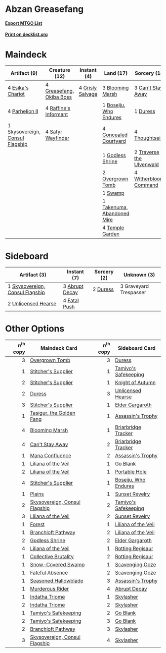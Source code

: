 # Abzan Greasefang

#### [Export MTGO List](../collection/Abzan%20Greasefang/Abzan%20Greasefang.txt)
#### [Print on decklist.org](http://decklist.org/?deckmain=3%09Blooming%20Marsh%0A1%09Boseiju,%20Who%20Endures%0A3%09Can't%20Stay%20Away%0A4%09Concealed%20Courtyard%0A4%09Darkbore%20Pathway%0A1%09Duress%0A4%09Esika's%20Chariot%0A1%09Godless%20Shrine%0A4%09Greasefang,%20Okiba%20Boss%0A4%09Grisly%20Salvage%0A2%09Overgrown%20Tomb%0A4%09Parhelion%20II%0A4%09Raffine's%20Informant%0A4%09Satyr%20Wayfinder%0A1%09Skysovereign,%20Consul%20Flagship%0A1%09Swamp%0A1%09Takenuma,%20Abandoned%20Mire%0A4%09Temple%20Garden%0A4%09Thoughtseize%0A2%09Traverse%20the%20Ulvenwald%0A4%09Witherbloom%20Command&deckside=3%09Abrupt%20Decay%0A2%09Duress%0A4%09Fatal%20Push%0A3%09Graveyard%20Trespasser%0A1%09Skysovereign,%20Consul%20Flagship%0A2%09Unlicensed%20Hearse)
# Maindeck

|                                               Artifact (9)                                               |                                           Creature (12)                                           |                                        Instant (4)                                        |                                              Land (17)                                              |                                           Sorcery (14)                                            |   Unknown (4)    |
|----------------------------------------------------------------------------------------------------------|---------------------------------------------------------------------------------------------------|-------------------------------------------------------------------------------------------|-----------------------------------------------------------------------------------------------------|---------------------------------------------------------------------------------------------------|------------------|
|4 [Esika's Chariot](http://gatherer.wizards.com/Pages/Card/Details.aspx?multiverseid=503783)              |4 [Greasefang, Okiba Boss](http://gatherer.wizards.com/Pages/Card/Details.aspx?multiverseid=548531)|4 [Grisly Salvage](http://gatherer.wizards.com/Pages/Card/Details.aspx?multiverseid=405253)|3 [Blooming Marsh](http://gatherer.wizards.com/Pages/Card/Details.aspx?multiverseid=417816)          |3 [Can't Stay Away](http://gatherer.wizards.com/Pages/Card/Details.aspx?multiverseid=535005)       |4 Darkbore Pathway|
|4 [Parhelion II](http://gatherer.wizards.com/Pages/Card/Details.aspx?multiverseid=460951)                 |4 [Raffine's Informant](http://gatherer.wizards.com/Pages/Card/Details.aspx?multiverseid=555227)   |                                                                                           |1 [Boseiju, Who Endures](http://gatherer.wizards.com/Pages/Card/Details.aspx?multiverseid=548579)    |1 [Duress](http://gatherer.wizards.com/Pages/Card/Details.aspx?multiverseid=14557)                 |                  |
|1 [Skysovereign, Consul Flagship](http://gatherer.wizards.com/Pages/Card/Details.aspx?multiverseid=417807)|4 [Satyr Wayfinder](http://gatherer.wizards.com/Pages/Card/Details.aspx?multiverseid=378508)       |                                                                                           |4 [Concealed Courtyard](http://gatherer.wizards.com/Pages/Card/Details.aspx?multiverseid=417818)     |4 [Thoughtseize](http://gatherer.wizards.com/Pages/Card/Details.aspx?multiverseid=438676)          |                  |
|                                                                                                          |                                                                                                   |                                                                                           |1 [Godless Shrine](http://gatherer.wizards.com/Pages/Card/Details.aspx?multiverseid=405099)          |2 [Traverse the Ulvenwald](http://gatherer.wizards.com/Pages/Card/Details.aspx?multiverseid=409998)|                  |
|                                                                                                          |                                                                                                   |                                                                                           |2 [Overgrown Tomb](http://gatherer.wizards.com/Pages/Card/Details.aspx?multiverseid=405103)          |4 [Witherbloom Command](http://gatherer.wizards.com/Pages/Card/Details.aspx?multiverseid=513740)   |                  |
|                                                                                                          |                                                                                                   |                                                                                           |1 [Swamp](http://gatherer.wizards.com/Pages/Card/Details.aspx?multiverseid=439858)                   |                                                                                                   |                  |
|                                                                                                          |                                                                                                   |                                                                                           |1 [Takenuma, Abandoned Mire](http://gatherer.wizards.com/Pages/Card/Details.aspx?multiverseid=548591)|                                                                                                   |                  |
|                                                                                                          |                                                                                                   |                                                                                           |4 [Temple Garden](http://gatherer.wizards.com/Pages/Card/Details.aspx?multiverseid=405112)           |                                                                                                   |                  |


# Sideboard

|                                               Artifact (3)                                               |                                       Instant (7)                                       |                                   Sorcery (2)                                    |     Unknown (3)      |
|----------------------------------------------------------------------------------------------------------|-----------------------------------------------------------------------------------------|----------------------------------------------------------------------------------|----------------------|
|1 [Skysovereign, Consul Flagship](http://gatherer.wizards.com/Pages/Card/Details.aspx?multiverseid=417807)|3 [Abrupt Decay](http://gatherer.wizards.com/Pages/Card/Details.aspx?multiverseid=456061)|2 [Duress](http://gatherer.wizards.com/Pages/Card/Details.aspx?multiverseid=14557)|3 Graveyard Trespasser|
|2 [Unlicensed Hearse](http://gatherer.wizards.com/Pages/Card/Details.aspx?multiverseid=555447)            |4 [Fatal Push](http://gatherer.wizards.com/Pages/Card/Details.aspx?multiverseid=423724)  |                                                                                  |                      |


# Other Options

|*n*<sup>th</sup> copy|                                             Maindeck Card                                              |*n*<sup>th</sup> copy|                                        Sideboard Card                                         |
|--------------------:|--------------------------------------------------------------------------------------------------------|--------------------:|-----------------------------------------------------------------------------------------------|
|                    3|[Overgrown Tomb](http://gatherer.wizards.com/Pages/Card/Details.aspx?multiverseid=405103)               |                    3|[Duress](http://gatherer.wizards.com/Pages/Card/Details.aspx?multiverseid=14557)               |
|                    1|[Stitcher's Supplier](http://gatherer.wizards.com/Pages/Card/Details.aspx?multiverseid=447257)          |                    1|[Tamiyo's Safekeeping](http://gatherer.wizards.com/Pages/Card/Details.aspx?multiverseid=548521)|
|                    2|[Stitcher's Supplier](http://gatherer.wizards.com/Pages/Card/Details.aspx?multiverseid=447257)          |                    1|[Knight of Autumn](http://gatherer.wizards.com/Pages/Card/Details.aspx?multiverseid=452933)    |
|                    2|[Duress](http://gatherer.wizards.com/Pages/Card/Details.aspx?multiverseid=14557)                        |                    3|[Unlicensed Hearse](http://gatherer.wizards.com/Pages/Card/Details.aspx?multiverseid=555447)   |
|                    3|[Stitcher's Supplier](http://gatherer.wizards.com/Pages/Card/Details.aspx?multiverseid=447257)          |                    1|[Elder Gargaroth](http://gatherer.wizards.com/Pages/Card/Details.aspx?multiverseid=485502)     |
|                    1|[Tasigur, the Golden Fang](http://gatherer.wizards.com/Pages/Card/Details.aspx?multiverseid=391937)     |                    1|[Assassin's Trophy](http://gatherer.wizards.com/Pages/Card/Details.aspx?multiverseid=452902)   |
|                    4|[Blooming Marsh](http://gatherer.wizards.com/Pages/Card/Details.aspx?multiverseid=417816)               |                    1|[Briarbridge Tracker](http://gatherer.wizards.com/Pages/Card/Details.aspx?multiverseid=534957) |
|                    4|[Can't Stay Away](http://gatherer.wizards.com/Pages/Card/Details.aspx?multiverseid=535005)              |                    2|[Briarbridge Tracker](http://gatherer.wizards.com/Pages/Card/Details.aspx?multiverseid=534957) |
|                    1|[Mana Confluence](http://gatherer.wizards.com/Pages/Card/Details.aspx?multiverseid=409573)              |                    2|[Assassin's Trophy](http://gatherer.wizards.com/Pages/Card/Details.aspx?multiverseid=452902)   |
|                    1|[Liliana of the Veil](http://gatherer.wizards.com/Pages/Card/Details.aspx?multiverseid=235597)          |                    1|[Go Blank](http://gatherer.wizards.com/Pages/Card/Details.aspx?multiverseid=513549)            |
|                    2|[Liliana of the Veil](http://gatherer.wizards.com/Pages/Card/Details.aspx?multiverseid=235597)          |                    1|[Portable Hole](http://gatherer.wizards.com/Pages/Card/Details.aspx?multiverseid=527320)       |
|                    4|[Stitcher's Supplier](http://gatherer.wizards.com/Pages/Card/Details.aspx?multiverseid=447257)          |                    1|[Boseiju, Who Endures](http://gatherer.wizards.com/Pages/Card/Details.aspx?multiverseid=548579)|
|                    1|[Plains](http://gatherer.wizards.com/Pages/Card/Details.aspx?multiverseid=439856)                       |                    1|[Sunset Revelry](http://gatherer.wizards.com/Pages/Card/Details.aspx?multiverseid=534796)      |
|                    2|[Skysovereign, Consul Flagship](http://gatherer.wizards.com/Pages/Card/Details.aspx?multiverseid=417807)|                    2|[Tamiyo's Safekeeping](http://gatherer.wizards.com/Pages/Card/Details.aspx?multiverseid=548521)|
|                    3|[Liliana of the Veil](http://gatherer.wizards.com/Pages/Card/Details.aspx?multiverseid=235597)          |                    2|[Sunset Revelry](http://gatherer.wizards.com/Pages/Card/Details.aspx?multiverseid=534796)      |
|                    1|[Forest](http://gatherer.wizards.com/Pages/Card/Details.aspx?multiverseid=439860)                       |                    1|[Liliana of the Veil](http://gatherer.wizards.com/Pages/Card/Details.aspx?multiverseid=235597) |
|                    1|[Branchloft Pathway](http://gatherer.wizards.com/Pages/Card/Details.aspx?multiverseid=491909)           |                    2|[Liliana of the Veil](http://gatherer.wizards.com/Pages/Card/Details.aspx?multiverseid=235597) |
|                    2|[Godless Shrine](http://gatherer.wizards.com/Pages/Card/Details.aspx?multiverseid=405099)               |                    2|[Elder Gargaroth](http://gatherer.wizards.com/Pages/Card/Details.aspx?multiverseid=485502)     |
|                    4|[Liliana of the Veil](http://gatherer.wizards.com/Pages/Card/Details.aspx?multiverseid=235597)          |                    1|[Rotting Regisaur](http://gatherer.wizards.com/Pages/Card/Details.aspx?multiverseid=466865)    |
|                    1|[Collective Brutality](http://gatherer.wizards.com/Pages/Card/Details.aspx?multiverseid=414380)         |                    2|[Rotting Regisaur](http://gatherer.wizards.com/Pages/Card/Details.aspx?multiverseid=466865)    |
|                    1|[Snow-Covered Swamp](http://gatherer.wizards.com/Pages/Card/Details.aspx?multiverseid=121256)           |                    1|[Scavenging Ooze](http://gatherer.wizards.com/Pages/Card/Details.aspx?multiverseid=420783)     |
|                    1|[Fateful Absence](http://gatherer.wizards.com/Pages/Card/Details.aspx?multiverseid=534774)              |                    2|[Scavenging Ooze](http://gatherer.wizards.com/Pages/Card/Details.aspx?multiverseid=420783)     |
|                    1|[Seasoned Hallowblade](http://gatherer.wizards.com/Pages/Card/Details.aspx?multiverseid=485357)         |                    3|[Assassin's Trophy](http://gatherer.wizards.com/Pages/Card/Details.aspx?multiverseid=452902)   |
|                    1|[Murderous Rider](http://gatherer.wizards.com/Pages/Card/Details.aspx?multiverseid=473059)              |                    4|[Abrupt Decay](http://gatherer.wizards.com/Pages/Card/Details.aspx?multiverseid=456061)        |
|                    1|[Indatha Triome](http://gatherer.wizards.com/Pages/Card/Details.aspx?multiverseid=479768)               |                    1|[Skylasher](http://gatherer.wizards.com/Pages/Card/Details.aspx?multiverseid=369083)           |
|                    2|[Indatha Triome](http://gatherer.wizards.com/Pages/Card/Details.aspx?multiverseid=479768)               |                    2|[Skylasher](http://gatherer.wizards.com/Pages/Card/Details.aspx?multiverseid=369083)           |
|                    1|[Tamiyo's Safekeeping](http://gatherer.wizards.com/Pages/Card/Details.aspx?multiverseid=548521)         |                    2|[Go Blank](http://gatherer.wizards.com/Pages/Card/Details.aspx?multiverseid=513549)            |
|                    2|[Tamiyo's Safekeeping](http://gatherer.wizards.com/Pages/Card/Details.aspx?multiverseid=548521)         |                    3|[Go Blank](http://gatherer.wizards.com/Pages/Card/Details.aspx?multiverseid=513549)            |
|                    2|[Branchloft Pathway](http://gatherer.wizards.com/Pages/Card/Details.aspx?multiverseid=491909)           |                    3|[Skylasher](http://gatherer.wizards.com/Pages/Card/Details.aspx?multiverseid=369083)           |
|                    3|[Skysovereign, Consul Flagship](http://gatherer.wizards.com/Pages/Card/Details.aspx?multiverseid=417807)|                    4|[Skylasher](http://gatherer.wizards.com/Pages/Card/Details.aspx?multiverseid=369083)           |

